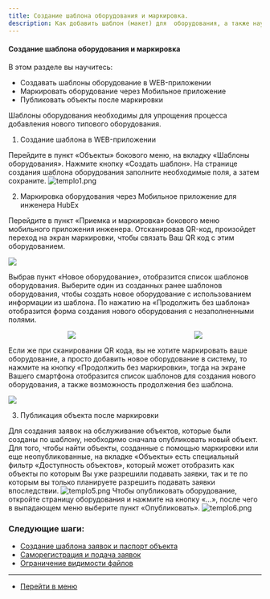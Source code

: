 ```yaml
---
title: Создание шаблона оборудования и маркировка.
description: Как добавить шаблон (макет) для  оборудования, а также научиться маркировать оборудования в системе HubEx?
---
```


<!-- Yandex.Metrika counter -->
<script type="text/javascript" >
   (function(m,e,t,r,i,k,a){m[i]=m[i]||function(){(m[i].a=m[i].a||[]).push(arguments)};
   m[i].l=1*new Date();k=e.createElement(t),a=e.getElementsByTagName(t)[0],k.async=1,k.src=r,a.parentNode.insertBefore(k,a)})
   (window, document, "script", "https://mc.yandex.ru/metrika/tag.js", "ym");
   ym('{{ site.yandex_metric }}', "init", {
        id:'{{ site.yandex_metric }}',
        clickmap:true,
        trackLinks:true,
        accurateTrackBounce:true,
        webvisor:true
   });
</script>
<noscript><div><img src="https://mc.yandex.ru/watch/'{{ site.yandex_metric }}'" style="position:absolute; left:-9999px;" alt="" /></div></noscript>
<!-- /Yandex.Metrika counter -->

#### Создание шаблона оборудования и маркировка
В этом разделе вы научитесь:
- Создавать шаблоны оборудование в WEB-приложении
- Маркировать оборудование через Мобильное приложение
- Публиковать объекты после маркировки

Шаблоны оборудования необходимы для упрощения процесса добавления нового типового оборудования.

1) Cоздание шаблона в WEB-приложении

Перейдите в пункт «Объекты» бокового меню, на вкладку «Шаблоны оборудования». Нажмите кнопку «Создать шаблон». На странице создания шаблона оборудования заполните необходимые поля, а затем сохраните.
![templo1.png](/attachments/images/ru/CreatingObjTemplates/templo1.png)

2) Маркировка оборудования через Мобильное приложение для инженера HubEx

Перейдите в пункт «Приемка и маркировка» бокового меню мобильного приложения инженера. Отсканировав QR-код, произойдет переход на экран маркировки, чтобы связать Ваш QR код с этим оборудованием.

<div>
  <img  style="margin: 0 auto; display: block; max-width: 100%;" src="/attachments/images/ru/CreatingObjTemplates/templo2.jpg" />
</div>

  Выбрав пункт «Новое оборудование», отобразится список шаблонов оборудования. Выберите один из созданных ранее шаблонов оборудования, чтобы создать новое оборудование с использованием информации из шаблона. По нажатию на «Продолжить без шаблона» отобразится форма создания нового оборудования с незаполненными полями.

  <div style="display: flex;">
    <img  style="margin: 0 auto; display: block; max-width: 100%;" src="/attachments/images/ru/CreatingObjTemplates/templo3.jpg" /><img style="margin: 0 auto; display: block; max-width: 100%;" src="/attachments/images/ru/CreatingObjTemplates/templo7.jpg" />
  </div>

  Если же при сканировании QR кода, вы не хотите маркировать ваше оборудование, а просто добавить новое оборудование в систему,  то нажмите на кнопку «Продолжить без маркировки», тогда на экране Вашего смартфона отобразится список шаблонов для создания нового оборудования, а также возможность продолжения без шаблона.

  <div>
    <img  style="margin: 0 auto; display: block; max-width: 100%;" src="/attachments/images/ru/CreatingObjTemplates/templo4.jpg" />
  </div>

3) Публикация объекта после маркировки

  Для создания заявок на обслуживание объектов, которые были созданы по шаблону, необходимо сначала опубликовать новый объект.
  Для того, чтобы найти объекты, созданные с помощью маркировки или еще неопубликованные, на вкладке «Объекты» есть специальный фильтр «Доступность объектов», который может отобразить как объекты по которым Вы уже разрешили подавать заявки, так и те по которым вы только планируете разрешить подавать заявки впоследствии.
![templo5.png](/attachments/images/ru/CreatingObjTemplates/templo5.png)
  Чтобы опубликовать оборудование, откройте страницу оборудования и нажмите на кнопку «…», после чего в выпадающем меню выберите пункт «Опубликовать».
![templo6.png](/attachments/images/ru/CreatingObjTemplates/templo6.png)



### Следующие шаги:
- [Создание шаблона заявок и паспорт объекта](./CreatingTickTemplates.md)
- [Саморегистрация и подача заявок](./SelfRegister.md)
- [Ограничение видимости файлов](./ViewRestriction.md)



___
- [Перейти в меню](http://wiki.hubex.ru)
